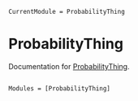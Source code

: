 ```@meta
CurrentModule = ProbabilityThing
```

# ProbabilityThing

Documentation for [ProbabilityThing](https://github.com/abelsiqueira/ProbabilityThing.jl).

```@index
```

```@autodocs
Modules = [ProbabilityThing]
```
